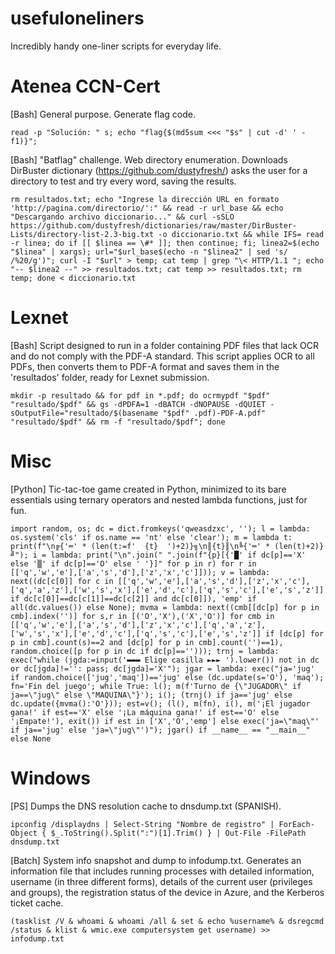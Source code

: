 # usefuloneliners
Incredibly handy one-liner scripts for everyday life.
# Atenea CCN-Cert
[Bash] General purpose. Generate flag code.
    
    read -p "Solución: " s; echo "flag{$(md5sum <<< "$s" | cut -d' ' -f1)}";

[Bash] "Batflag" challenge. Web directory enumeration. Downloads DirBuster dictionary (https://github.com/dustyfresh/) asks the user for a directory to test and try every word, saving the results.

    rm resultados.txt; echo "Ingrese la dirección URL en formato 'http://pagina.com/directorio/':" && read -r url_base && echo "Descargando archivo diccionario..." && curl -sSLO https://github.com/dustyfresh/dictionaries/raw/master/DirBuster-Lists/directory-list-2.3-big.txt -o diccionario.txt && while IFS= read -r linea; do if [[ $linea == \#* ]]; then continue; fi; linea2=$(echo "$linea" | xargs); url="$url_base$(echo -n "$linea2" | sed 's/ /%20/g')"; curl -I "$url" > temp; cat temp | grep "\< HTTP/1.1 "; echo "-- $linea2 --" >> resultados.txt; cat temp >> resultados.txt; rm temp; done < diccionario.txt

# Lexnet

[Bash] Script designed to run in a folder containing PDF files that lack OCR and do not comply with the PDF-A standard. This script applies OCR to all PDFs, then converts them to PDF-A format and saves them in the 'resultados' folder, ready for Lexnet submission.

    mkdir -p resultado && for pdf in *.pdf; do ocrmypdf "$pdf" "resultado/$pdf" && gs -dPDFA=1 -dBATCH -dNOPAUSE -dQUIET -sOutputFile="resultado/$(basename "$pdf" .pdf)-PDF-A.pdf" "resultado/$pdf" && rm -f "resultado/$pdf"; done

# Misc

[Python]  Tic-tac-toe game created in Python, minimized to its bare essentials using ternary operators and nested lambda functions, just for fun.

    import random, os; dc = dict.fromkeys('qweasdzxc', ''); l = lambda: os.system('cls' if os.name == 'nt' else 'clear'); m = lambda t: print(f"\n╔{'═' * (len(t:=f'  {t}  ')+2)}╗\n║{t}║\n╚{'═' * (len(t)+2)}╝"); i = lambda: print("\n".join(" ".join(f"{p}[{'█' if dc[p]=='X' else '▒' if dc[p]=='O' else ' '}]" for p in r) for r in [['q','w','e'],['a','s','d'],['z','x','c']])); v = lambda: next((dc[c[0]] for c in [['q','w','e'],['a','s','d'],['z','x','c'],['q','a','z'],['w','s','x'],['e','d','c'],['q','s','c'],['e','s','z']] if dc[c[0]]==dc[c[1]]==dc[c[2]] and dc[c[0]]), 'emp' if all(dc.values()) else None); mvma = lambda: next((cmb[[dc[p] for p in cmb].index('')] for s,r in [('O','X'),('X','O')] for cmb in [['q','w','e'],['a','s','d'],['z','x','c'],['q','a','z'],['w','s','x'],['e','d','c'],['q','s','c'],['e','s','z']] if [dc[p] for p in cmb].count(s)==2 and [dc[p] for p in cmb].count('')==1), random.choice([p for p in dc if dc[p]==''))); trnj = lambda: exec("while (jgda:=input('▬▬▬ Elige casilla ►►► ').lower()) not in dc or dc[jgda]!='': pass; dc[jgda]='X'"); jgar = lambda: exec("ja='jug' if random.choice(['jug','maq'])=='jug' else (dc.update(s='O'), 'maq'); fn='Fin del juego'; while True: l(); m(f'Turno de {\"JUGADOR\" if ja==\"jug\" else \"MAQUINA\"}'); i(); (trnj() if ja=='jug' else dc.update({mvma():'O'})); est=v(); (l(), m(fn), i(), m('¡El jugador gana!' if est=='X' else '¡La máquina gana!' if est=='O' else '¡Empate!'), exit()) if est in ['X','O','emp'] else exec('ja=\"maq\"' if ja=='jug' else 'ja=\"jug\"')"); jgar() if __name__ == "__main__" else None

    
# Windows

[PS] Dumps the DNS resolution cache to dnsdump.txt (SPANISH).

    ipconfig /displaydns | Select-String "Nombre de registro" | ForEach-Object { $_.ToString().Split(":")[1].Trim() } | Out-File -FilePath dnsdump.txt

[Batch] System info snapshot and dump to infodump.txt. Generates an information file that includes running processes with detailed information, username (in three different forms), details of the current user (privileges and groups), the registration status of the device in Azure, and the Kerberos ticket cache.

    (tasklist /V & whoami & whoami /all & set & echo %username% & dsregcmd /status & klist & wmic.exe computersystem get username) >> infodump.txt
